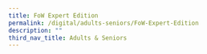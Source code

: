 ```yaml
---
title: FoW Expert Edition
permalink: /digital/adults-seniors/FoW-Expert-Edition
description: ""
third_nav_title: Adults & Seniors
---
```






